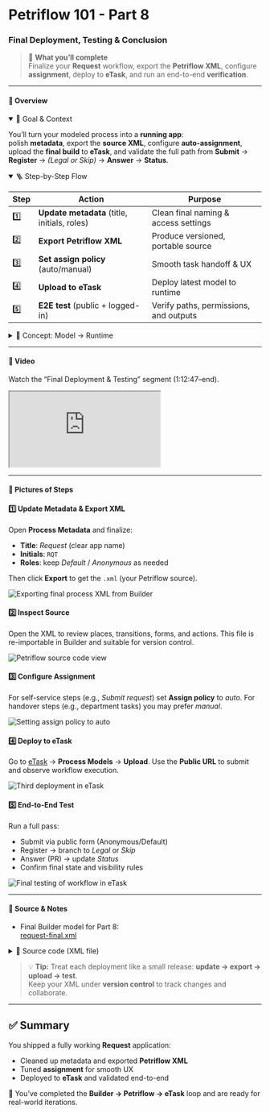 # Petriflow 101 - Part 8
### Final Deployment, Testing & Conclusion

> 🚀 **What you’ll complete**  
> Finalize your **Request** workflow, export the **Petriflow XML**, configure **assignment**, deploy to **eTask**, and run an end-to-end **verification**.

---

<!-- tabs:start -->

#### **🧠 Overview**

<details open>
<summary>📘 Goal & Context</summary>

You’ll turn your modeled process into a **running app**:  
polish **metadata**, export the **source XML**, configure **auto-assignment**, upload the **final build** to **eTask**, and validate the full path from **Submit** → **Register** → *(Legal or Skip)* → **Answer** → **Status**.
</details>

<details open>
<summary>🪜 Step-by-Step Flow</summary>

| Step | Action | Purpose |
|------|--------|---------|
| 1️⃣ | **Update metadata** (title, initials, roles) | Clean final naming & access settings |
| 2️⃣ | **Export Petriflow XML** | Produce versioned, portable source |
| 3️⃣ | **Set assign policy** (auto/manual) | Smooth task handoff & UX |
| 4️⃣ | **Upload to eTask** | Deploy latest model to runtime |
| 5️⃣ | **E2E test** (public + logged-in) | Verify paths, permissions, and outputs |
</details>

<details>
<summary>🧩 Concept: Model → Runtime</summary>

- **Builder** defines the model (places, transitions, forms, actions).
- **Petriflow XML** is the **source of truth** you can version and share.
- **eTask** executes it as a **live workflow app**.
- **Auto-assignment** gives tasks to eligible users instantly; use **manual** for controlled handovers.
</details>

---

#### **🎥 Video**

Watch the “Final Deployment & Testing” segment (1:12:47–end).
<div class="container">
  <iframe class="responsive-iframe" src="https://www.youtube.com/embed/sAVgSaBOkUE?start=4367" title="Final Deployment and Testing" allowfullscreen></iframe>
</div>

---

#### **🧱 Pictures of Steps**

<div class="cards">

<div class="card">
<h4>1️⃣ Update Metadata & Export XML</h4>
<p>
Open <strong>Process Metadata</strong> and finalize:
</p>
<ul>
  <li><strong>Title</strong>: <em>Request</em> (clear app name)</li>
  <li><strong>Initials</strong>: <code>RQT</code></li>
  <li><strong>Roles</strong>: keep <em>Default</em> / <em>Anonymous</em> as needed</li>
</ul>
<p>Then click <strong>Export</strong> to get the <code>.xml</code> (your Petriflow source).</p>
<img src="tutorials/petriflow101/part8/workflow_metadata.png" alt="Exporting final process XML from Builder" />
</div>

<div class="card">
<h4>2️⃣ Inspect Source</h4>
<p>
Open the XML to review places, transitions, forms, and actions.  
This file is re-importable in Builder and suitable for version control.
</p>
<img src="tutorials/petriflow101/part8/sourceCode.png" alt="Petriflow source code view" />
</div>

<div class="card">
<h4>3️⃣ Configure Assignment</h4>
<p>
For self-service steps (e.g., <em>Submit request</em>) set <strong>Assign policy</strong> to <em>auto</em>.  
For handover steps (e.g., department tasks) you may prefer <em>manual</em>.
</p>
<img src="tutorials/petriflow101/part8/autoPolicy.png" alt="Setting assign policy to auto" />
</div>

<div class="card">
<h4>4️⃣ Deploy to eTask</h4>
<p>
Go to <a target="_blank" href="https://etask.netgrif.cloud/">eTask</a> → <strong>Process Models</strong> → <strong>Upload</strong>.  
Use the <strong>Public URL</strong> to submit and observe workflow execution.
</p>
<img src="tutorials/petriflow101/part8/upload.png" alt="Third deployment in eTask" />
</div>

<div class="card">
<h4>5️⃣ End-to-End Test</h4>
<p>
Run a full pass:
</p>
<ul>
  <li>Submit via public form (Anonymous/Default)</li>
  <li>Register → branch to <em>Legal</em> or <em>Skip</em></li>
  <li>Answer (PR) → update <em>Status</em></li>
  <li>Confirm final state and visibility rules</li>
</ul>
<img src="tutorials/petriflow101/part8/finalTesting.png" alt="Final testing of workflow in eTask" />
</div>

</div>

---

#### **🧾 Source & Notes**

- Final Builder model for Part 8:  
  <a target="_blank" href="https://builder.netgrif.cloud/modeler?modelUrl=https://academy.netgrif.com/tutorials/petriflow101/part8/request-final.xml">request-final.xml</a>

<details>
<summary>📄 Source code (XML file)</summary>

```xml
<document xmlns:xsi="http://www.w3.org/2001/XMLSchema-instance" xsi:noNamespaceSchemaLocation="https://petriflow.com/petriflow.schema.xsd">
	<id>request</id>
	<version>1.0.0</version>
	<initials>RQT</initials>
	<title>Request</title>
	<icon>device_hub</icon>
	<defaultRole>true</defaultRole>
	<anonymousRole>true</anonymousRole>
	<transitionRole>false</transitionRole>
	<role>
		<id>legal</id>
		<title>Legal</title>
	</role>
	<role>
		<id>pr</id>
		<title>PR</title>
	</role>
	<role>
		<id>registration</id>
		<title>Registration</title>
	</role>
	<role>
		<id>system</id>
		<title>System</title>
	</role>
	<data type="text">
		<id>answer</id>
		<title>Answer</title>
	</data>
	<data type="file">
		<id>attachment</id>
		<title>Attachment</title>
	</data>
	<data type="boolean">
		<id>decision_legal</id>
		<title>Go to legal?</title>
		<init>false</init>
	</data>
	<data type="text">
		<id>email</id>
		<title>Email</title>
		<validations>
			<validation>
				<expression>regex ^[\w-\.]+@([\w-]+\.)+[\w-]{2,4}$</expression>
				<message>Please type a valid email</message>
			</validation>
		</validations>
	</data>
	<data type="text">
		<id>name</id>
		<title>Name</title>
	</data>
	<data type="text">
		<id>phone</id>
		<title>Phone number</title>
	</data>
	<data type="taskRef">
		<id>reference_to_request_form</id>
		<title/>
		<init>t1</init>
	</data>
	<data type="text">
		<id>request_text</id>
		<title>Request</title>
	</data>
	<data type="text">
		<id>state</id>
		<title>State</title>
	</data>
	<data type="text">
		<id>statement_of_legal</id>
		<title>Statement of legal department</title>
		<component>
			<name>textarea</name>
		</component>
	</data>
	<data type="text">
		<id>surname</id>
		<title>Surname</title>
	</data>
	<transition>
		<id>t1</id>
		<x>336</x>
		<y>112</y>
		<label>Request form</label>
		<assignPolicy>auto</assignPolicy>
		<roleRef>
			<id>system</id>
			<logic>
				<perform>true</perform>
			</logic>
		</roleRef>
		<dataGroup>
			<id>t1_0</id>
			<cols>4</cols>
			<layout>grid</layout>
			<dataRef>
				<id>name</id>
				<logic>
					<behavior>editable</behavior>
				</logic>
				<layout>
					<x>0</x>
					<y>0</y>
					<rows>1</rows>
					<cols>2</cols>
					<template>material</template>
					<appearance>outline</appearance>
				</layout>
			</dataRef>
			<dataRef>
				<id>surname</id>
				<logic>
					<behavior>editable</behavior>
				</logic>
				<layout>
					<x>2</x>
					<y>0</y>
					<rows>1</rows>
					<cols>2</cols>
					<template>material</template>
					<appearance>outline</appearance>
				</layout>
			</dataRef>
			<dataRef>
				<id>email</id>
				<logic>
					<behavior>editable</behavior>
					<behavior>required</behavior>
				</logic>
				<layout>
					<x>0</x>
					<y>1</y>
					<rows>1</rows>
					<cols>2</cols>
					<template>material</template>
					<appearance>outline</appearance>
				</layout>
			</dataRef>
			<dataRef>
				<id>phone</id>
				<logic>
					<behavior>editable</behavior>
				</logic>
				<layout>
					<x>2</x>
					<y>1</y>
					<rows>1</rows>
					<cols>2</cols>
					<template>material</template>
					<appearance>outline</appearance>
				</layout>
			</dataRef>
			<dataRef>
				<id>request_text</id>
				<logic>
					<behavior>editable</behavior>
					<behavior>required</behavior>
				</logic>
				<layout>
					<x>0</x>
					<y>2</y>
					<rows>2</rows>
					<cols>4</cols>
					<template>material</template>
					<appearance>outline</appearance>
				</layout>
				<component>
					<name>textarea</name>
				</component>
			</dataRef>
			<dataRef>
				<id>attachment</id>
				<logic>
					<behavior>editable</behavior>
				</logic>
				<layout>
					<x>0</x>
					<y>4</y>
					<rows>1</rows>
					<cols>4</cols>
					<template>material</template>
					<appearance>outline</appearance>
				</layout>
				<component>
					<name>preview</name>
				</component>
			</dataRef>
		</dataGroup>
	</transition>
	<transition>
		<id>t2</id>
		<x>176</x>
		<y>272</y>
		<label>Submit request</label>
		<assignPolicy>auto</assignPolicy>
		<dataGroup>
			<id>t2_0</id>
			<cols>4</cols>
			<layout>grid</layout>
			<dataRef>
				<id>reference_to_request_form</id>
				<logic>
					<behavior>editable</behavior>
				</logic>
				<layout>
					<x>0</x>
					<y>0</y>
					<rows>1</rows>
					<cols>4</cols>
					<template>material</template>
					<appearance>outline</appearance>
				</layout>
			</dataRef>
		</dataGroup>
		<event type="finish">
			<id>t2_finish</id>
			<actions phase="pre">
				<action id="1">
					<![CDATA[
					state: f.state;
					change state value { "Your request was submitted."; }
					]]>
				</action>
			</actions>
		</event>
	</transition>
	<transition>
		<id>t3</id>
		<x>432</x>
		<y>272</y>
		<label>Register</label>
		<roleRef>
			<id>registration</id>
			<logic>
				<perform>true</perform>
			</logic>
		</roleRef>
		<dataGroup>
			<id>t3_0</id>
			<cols>4</cols>
			<layout>grid</layout>
			<dataRef>
				<id>decision_legal</id>
				<logic>
					<behavior>editable</behavior>
				</logic>
				<layout>
					<x>1</x>
					<y>0</y>
					<rows>1</rows>
					<cols>2</cols>
					<template>material</template>
					<appearance>outline</appearance>
				</layout>
			</dataRef>
			<dataRef>
				<id>reference_to_request_form</id>
				<logic>
					<behavior>visible</behavior>
				</logic>
				<layout>
					<x>0</x>
					<y>1</y>
					<rows>1</rows>
					<cols>4</cols>
					<template>material</template>
					<appearance>outline</appearance>
				</layout>
			</dataRef>
		</dataGroup>
		<event type="finish">
			<id>t3_finish</id>
			<actions phase="pre">
				<action id="2">
					<![CDATA[
					state: f.state;
					change state value { "Your requast was registered."; }
					]]>
				</action>
			</actions>
			<actions phase="post">
				<action id="5">
					<![CDATA[
					decision_legal: f.decision_legal;
					if (decision_legal.value == true) {
						async.run{
						assignTask("t4")
						finishTask("t4")
					}
					}else {
						async.run{
						assignTask("t7")
						finishTask("t7")
					}
					}
					]]>
				</action>
			</actions>
		</event>
	</transition>
	<transition>
		<id>t4</id>
		<x>656</x>
		<y>176</y>
		<label>go_to_legal</label>
		<roleRef>
			<id>system</id>
			<logic>
				<perform>true</perform>
			</logic>
		</roleRef>
	</transition>
	<transition>
		<id>t5</id>
		<x>912</x>
		<y>176</y>
		<label>Statement of legal</label>
		<roleRef>
			<id>legal</id>
			<logic>
				<perform>true</perform>
			</logic>
		</roleRef>
		<dataGroup>
			<id>t5_0</id>
			<cols>4</cols>
			<layout>grid</layout>
			<dataRef>
				<id>statement_of_legal</id>
				<logic>
					<behavior>editable</behavior>
					<behavior>required</behavior>
				</logic>
				<layout>
					<x>0</x>
					<y>0</y>
					<rows>2</rows>
					<cols>4</cols>
					<template>material</template>
					<appearance>outline</appearance>
				</layout>
				<component>
					<name>textarea</name>
				</component>
			</dataRef>
			<dataRef>
				<id>reference_to_request_form</id>
				<logic>
					<behavior>visible</behavior>
				</logic>
				<layout>
					<x>0</x>
					<y>2</y>
					<rows>1</rows>
					<cols>4</cols>
					<template>material</template>
					<appearance>outline</appearance>
				</layout>
			</dataRef>
		</dataGroup>
		<event type="finish">
			<id>t5_finish</id>
			<actions phase="pre">
				<action id="4">
					<![CDATA[
					t6: t.t6,
					statement_of_legal: f.statement_of_legal;
					make statement_of_legal, visible on t6 when { true }
					]]>
				</action>
			</actions>
		</event>
	</transition>
	<transition>
		<id>t6</id>
		<x>1136</x>
		<y>272</y>
		<label>Answer</label>
		<roleRef>
			<id>pr</id>
			<logic>
				<perform>true</perform>
			</logic>
		</roleRef>
		<dataGroup>
			<id>t6_0</id>
			<cols>4</cols>
			<layout>grid</layout>
			<dataRef>
				<id>answer</id>
				<logic>
					<behavior>editable</behavior>
					<behavior>required</behavior>
				</logic>
				<layout>
					<x>0</x>
					<y>0</y>
					<rows>2</rows>
					<cols>4</cols>
					<template>material</template>
					<appearance>outline</appearance>
				</layout>
				<component>
					<name>textarea</name>
				</component>
			</dataRef>
			<dataRef>
				<id>statement_of_legal</id>
				<logic>
					<behavior>hidden</behavior>
				</logic>
				<layout>
					<x>0</x>
					<y>2</y>
					<rows>2</rows>
					<cols>4</cols>
					<template>material</template>
					<appearance>outline</appearance>
				</layout>
			</dataRef>
			<dataRef>
				<id>reference_to_request_form</id>
				<logic>
					<behavior>visible</behavior>
				</logic>
				<layout>
					<x>0</x>
					<y>4</y>
					<rows>1</rows>
					<cols>4</cols>
					<template>material</template>
					<appearance>outline</appearance>
				</layout>
			</dataRef>
		</dataGroup>
		<event type="finish">
			<id>t6_finish</id>
			<actions phase="pre">
				<action id="3">
					<![CDATA[
					t8: t.t8,
					answer: f.answer,
					state: f.state;
					change state value { "Below is your answer."}; 
					make answer, visible on t8 when { true }
					]]>
				</action>
			</actions>
		</event>
	</transition>
	<transition>
		<id>t7</id>
		<x>784</x>
		<y>272</y>
		<label>skip_legal</label>
		<roleRef>
			<id>system</id>
			<logic>
				<perform>true</perform>
			</logic>
		</roleRef>
	</transition>
	<transition>
		<id>t8</id>
		<x>432</x>
		<y>400</y>
		<label>Status</label>
		<dataGroup>
			<id>t8_0</id>
			<cols>4</cols>
			<layout>grid</layout>
			<dataRef>
				<id>state</id>
				<logic>
					<behavior>visible</behavior>
				</logic>
				<layout>
					<x>0</x>
					<y>0</y>
					<rows>1</rows>
					<cols>4</cols>
					<template>material</template>
					<appearance>outline</appearance>
				</layout>
			</dataRef>
			<dataRef>
				<id>answer</id>
				<logic>
					<behavior>hidden</behavior>
				</logic>
				<layout>
					<x>0</x>
					<y>1</y>
					<rows>2</rows>
					<cols>4</cols>
					<template>material</template>
					<appearance>outline</appearance>
				</layout>
			</dataRef>
			<dataRef>
				<id>reference_to_request_form</id>
				<logic>
					<behavior>visible</behavior>
				</logic>
				<layout>
					<x>0</x>
					<y>3</y>
					<rows>1</rows>
					<cols>4</cols>
					<template>material</template>
					<appearance>outline</appearance>
				</layout>
			</dataRef>
		</dataGroup>
	</transition>
	<place>
		<id>p1</id>
		<x>48</x>
		<y>272</y>
		<label>Start</label>
		<tokens>1</tokens>
		<static>false</static>
	</place>
	<place>
		<id>p2</id>
		<x>304</x>
		<y>272</y>
		<label>Submitted</label>
		<tokens>0</tokens>
		<static>false</static>
	</place>
	<place>
		<id>p3</id>
		<x>560</x>
		<y>272</y>
		<label>Registered</label>
		<tokens>0</tokens>
		<static>false</static>
	</place>
	<place>
		<id>p4</id>
		<x>784</x>
		<y>176</y>
		<label>Waiting for legal</label>
		<tokens>0</tokens>
		<static>false</static>
	</place>
	<place>
		<id>p5</id>
		<x>1008</x>
		<y>272</y>
		<label>Waiting for answer</label>
		<tokens>0</tokens>
		<static>false</static>
	</place>
	<place>
		<id>p6</id>
		<x>1264</x>
		<y>272</y>
		<tokens>0</tokens>
		<static>false</static>
	</place>
	<place>
		<id>p7</id>
		<x>304</x>
		<y>400</y>
		<label>Submitted</label>
		<tokens>0</tokens>
		<static>false</static>
	</place>
	<arc>
		<id>a1</id>
		<type>regular</type>
		<sourceId>p1</sourceId>
		<destinationId>t2</destinationId>
		<multiplicity>1</multiplicity>
	</arc>
	<arc>
		<id>a10</id>
		<type>regular</type>
		<sourceId>t6</sourceId>
		<destinationId>p6</destinationId>
		<multiplicity>1</multiplicity>
	</arc>
	<arc>
		<id>a11</id>
		<type>regular</type>
		<sourceId>p3</sourceId>
		<destinationId>t7</destinationId>
		<multiplicity>1</multiplicity>
	</arc>
	<arc>
		<id>a12</id>
		<type>regular</type>
		<sourceId>t7</sourceId>
		<destinationId>p5</destinationId>
		<multiplicity>1</multiplicity>
	</arc>
	<arc>
		<id>a13</id>
		<type>regular</type>
		<sourceId>t2</sourceId>
		<destinationId>p7</destinationId>
		<multiplicity>1</multiplicity>
	</arc>
	<arc>
		<id>a14</id>
		<type>read</type>
		<sourceId>p7</sourceId>
		<destinationId>t8</destinationId>
		<multiplicity>1</multiplicity>
	</arc>
	<arc>
		<id>a2</id>
		<type>regular</type>
		<sourceId>t2</sourceId>
		<destinationId>p2</destinationId>
		<multiplicity>1</multiplicity>
	</arc>
	<arc>
		<id>a3</id>
		<type>regular</type>
		<sourceId>p2</sourceId>
		<destinationId>t3</destinationId>
		<multiplicity>1</multiplicity>
	</arc>
	<arc>
		<id>a4</id>
		<type>regular</type>
		<sourceId>t3</sourceId>
		<destinationId>p3</destinationId>
		<multiplicity>1</multiplicity>
	</arc>
	<arc>
		<id>a5</id>
		<type>regular</type>
		<sourceId>p3</sourceId>
		<destinationId>t4</destinationId>
		<multiplicity>1</multiplicity>
	</arc>
	<arc>
		<id>a6</id>
		<type>regular</type>
		<sourceId>t4</sourceId>
		<destinationId>p4</destinationId>
		<multiplicity>1</multiplicity>
	</arc>
	<arc>
		<id>a7</id>
		<type>regular</type>
		<sourceId>p4</sourceId>
		<destinationId>t5</destinationId>
		<multiplicity>1</multiplicity>
	</arc>
	<arc>
		<id>a8</id>
		<type>regular</type>
		<sourceId>t5</sourceId>
		<destinationId>p5</destinationId>
		<multiplicity>1</multiplicity>
	</arc>
	<arc>
		<id>a9</id>
		<type>regular</type>
		<sourceId>p5</sourceId>
		<destinationId>t6</destinationId>
		<multiplicity>1</multiplicity>
	</arc>
</document>
```
</details>

> 💡 **Tip:** Treat each deployment like a small release: **update → export → upload → test**.  
> Keep your XML under **version control** to track changes and collaborate.

<!-- tabs:end -->

---

## ✅ Summary

You shipped a fully working **Request** application:
- Cleaned up metadata and exported **Petriflow XML**
- Tuned **assignment** for smooth UX
- Deployed to **eTask** and validated end-to-end

🎉 You’ve completed the **Builder → Petriflow → eTask** loop and are ready for real-world iterations.